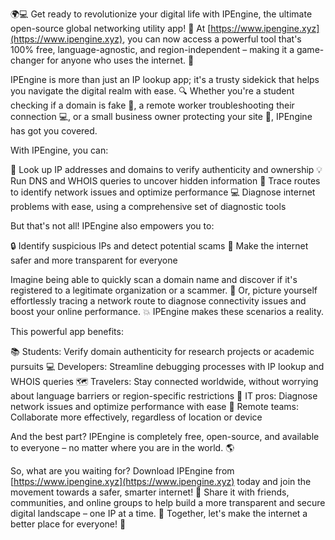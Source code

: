 🌍💻 Get ready to revolutionize your digital life with IPEngine, the ultimate open-source global networking utility app! 🚀 At [https://www.ipengine.xyz](https://www.ipengine.xyz), you can now access a powerful tool that's 100% free, language-agnostic, and region-independent – making it a game-changer for anyone who uses the internet. 📡

IPEngine is more than just an IP lookup app; it's a trusty sidekick that helps you navigate the digital realm with ease. 🔍 Whether you're a student checking if a domain is fake 👀, a remote worker troubleshooting their connection 💻, or a small business owner protecting your site 🏢, IPEngine has got you covered.

With IPEngine, you can:

🔹 Look up IP addresses and domains to verify authenticity and ownership
💡 Run DNS and WHOIS queries to uncover hidden information
📍 Trace routes to identify network issues and optimize performance
💻 Diagnose internet problems with ease, using a comprehensive set of diagnostic tools

But that's not all! IPEngine also empowers you to:

🔒 Identify suspicious IPs and detect potential scams
💪 Make the internet safer and more transparent for everyone

Imagine being able to quickly scan a domain name and discover if it's registered to a legitimate organization or a scammer. 🚫 Or, picture yourself effortlessly tracing a network route to diagnose connectivity issues and boost your online performance. 💥 IPEngine makes these scenarios a reality.

This powerful app benefits:

📚 Students: Verify domain authenticity for research projects or academic pursuits
💻 Developers: Streamline debugging processes with IP lookup and WHOIS queries
🗺️ Travelers: Stay connected worldwide, without worrying about language barriers or region-specific restrictions
💼 IT pros: Diagnose network issues and optimize performance with ease
👥 Remote teams: Collaborate more effectively, regardless of location or device

And the best part? IPEngine is completely free, open-source, and available to everyone – no matter where you are in the world. 🌎

So, what are you waiting for? Download IPEngine from [https://www.ipengine.xyz](https://www.ipengine.xyz) today and join the movement towards a safer, smarter internet! 💪 Share it with friends, communities, and online groups to help build a more transparent and secure digital landscape – one IP at a time. 🚀 Together, let's make the internet a better place for everyone! 🌈